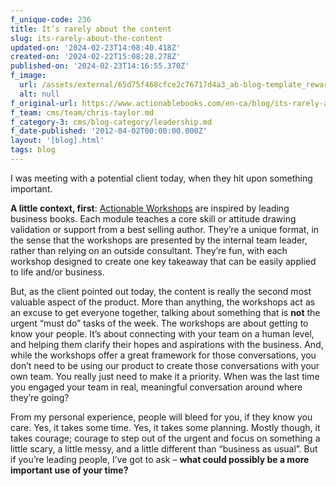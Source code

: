 ```yaml
---
f_unique-code: 236
title: It’s rarely about the content
slug: its-rarely-about-the-content
updated-on: '2024-02-23T14:08:40.418Z'
created-on: '2024-02-22T15:08:28.278Z'
published-on: '2024-02-23T14:16:55.370Z'
f_image:
  url: /assets/external/65d75f468cfce2c76717d4a3_ab-blog-template_reward.jpeg
  alt: null
f_original-url: https://www.actionablebooks.com/en-ca/blog/its-rarely-about-the-content/
f_team: cms/team/chris-taylor.md
f_category-3: cms/blog-category/leadership.md
f_date-published: '2012-04-02T00:00:00.000Z'
layout: '[blog].html'
tags: blog
---
```


I was meeting with a potential client today, when they hit upon something important.

**A little context, first**: [Actionable Workshops](https://www.actionablebooks.com/workshops) are inspired by leading business books. Each module teaches a core skill or attitude drawing validation or support from a best selling author. They’re a unique format, in the sense that the workshops are presented by the internal team leader, rather than relying on an outside consultant. They’re fun, with each workshop designed to create one key takeaway that can be easily applied to life and/or business.

But, as the client pointed out today, the content is really the second most valuable aspect of the product. More than anything, the workshops act as an excuse to get everyone together, talking about something that is **not** the urgent “must do” tasks of the week. The workshops are about getting to know your people. It’s about connecting with your team on a human level, and helping them clarify their hopes and aspirations with the business. And, while the workshops offer a great framework for those conversations, you don’t need to be using our product to create those conversations with your own team. You really just need to make it a priority. When was the last time you engaged your team in real, meaningful conversation around where they’re going?

From my personal experience, people will bleed for you, if they know you care. Yes, it takes some time. Yes, it takes some planning. Mostly though, it takes courage; courage to step out of the urgent and focus on something a little scary, a little messy, and a little different than “business as usual”. But if you’re leading people, I’ve got to ask – **what could possibly be a more important use of your time?**
